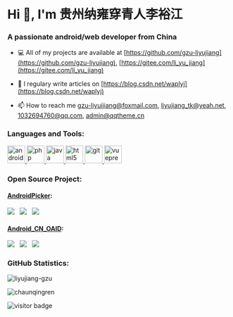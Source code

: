 <h1 align="left">Hi 👋, I'm 贵州纳雍穿青人李裕江</h1>
<h3 align="left">A passionate android/web developer from China</h3>

- 💻 All of my projects are available at [https://github.com/gzu-liyujiang](https://github.com/gzu-liyujiang), [https://gitee.com/li_yu_jiang](https://gitee.com/li_yu_jiang)

- 📝 I regulary write articles on [https://blog.csdn.net/waplyj](https://blog.csdn.net/waplyj)

- 📫 How to reach me [gzu-liyuijiang@foxmail.com](mailto:gzu-liyuijiang@foxmail.com), [liyujiang_tk@yeah.net](mailto:liyujiang_tk@yeah.net), [1032694760@qq.com](mailto:1032694760@qq.com), [admin@qqtheme.cn](mailto:admin@qqtheme.cn)


<h3 align="left">Languages and Tools:</h3>
<p align="left">
  <a href="https://developer.android.google.cn/" target="_blank"> <img src="https://www.vectorlogo.zone/logos/android/android-icon.svg" alt="android" width="40" height="40"/> </a>
  <a href="https://www.php.net" target="_blank"> <img src="https://www.vectorlogo.zone/logos/php/php-icon.svg" alt="php" width="40" height="40"/> </a>
  <a href="https://www.java.com" target="_blank"> <img src="https://www.vectorlogo.zone/logos/java/java-icon.svg" alt="java" width="40" height="40"/> </a>
  <a href="https://www.w3.org/html/" target="_blank"> <img src="https://www.vectorlogo.zone/logos/w3_html5/w3_html5-icon.svg" alt="html5" width="40" height="40"/> </a>
  <a href="https://git-scm.com/" target="_blank"> <img src="https://www.vectorlogo.zone/logos/git-scm/git-scm-icon.svg" alt="git" width="40" height="40"/> </a>
  <a href="https://vuepress.vuejs.org/" target="_blank"> <img src="https://vuepress.vuejs.org/hero.png" alt="vuepress" width="40" height="40"/> </a>
</p>


<h3 align="left">Open Source Project:</h3>
<h4 align="left"><a href="https://gitee.com/li_yu_jiang/AndroidPicker" target="_blank">AndroidPicker</a>: </h4>
<p align="left">
  <img src="https://jitpack.io/v/gzu-liyujiang/AndroidPicker.svg" /> &nbsp; <img src="https://img.shields.io/github/stars/gzu-liyujiang/AndroidPicker" /> &nbsp; <img src="https://img.shields.io/github/forks/gzu-liyujiang/AndroidPicker" />
</p>
<h4 align="left"><a href="https://gitee.com/li_yu_jiang/Android_CN_OAID" target="_blank">Android_CN_OAID</a>: </h4>
<p align="left">
  <img src="https://jitpack.io/v/gzu-liyujiang/Android_CN_OAID.svg" /> &nbsp; <img src="https://img.shields.io/github/stars/gzu-liyujiang/Android_CN_OAID" /> &nbsp; <img src="https://img.shields.io/github/forks/gzu-liyujiang/Android_CN_OAID" />
</p>


<h3 align="left">GitHub Statistics:</h3>
<p align="left">
  <img align="center" src="https://github-readme-stats.vercel.app/api?username=liyujiang-gzu&include_all_commits=true&count_private=true&show_icons=true&locale=en" alt="liyujiang-gzu" />
</p>
<p align="left">
  <img align="center" src="https://github-readme-stats.vercel.app/api?username=chaunqingren&include_all_commits=true&count_private=true&show_icons=true&locale=en" alt="chaunqingren" />
</p>

<p align="left">
  <img src="https://visitor-badge.glitch.me/badge?page_id=liyujiang-gzu.liyujiang-gzu" alt="visitor badge"/>
</p>
